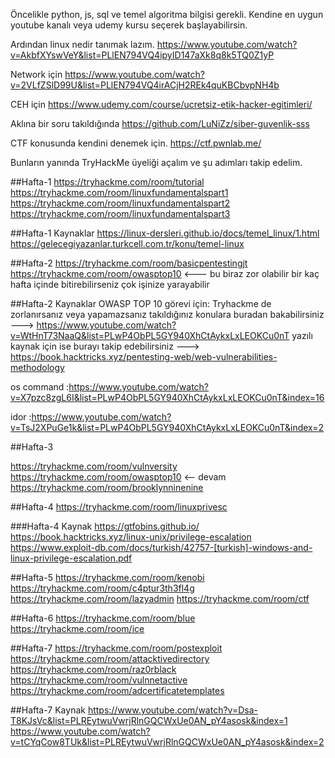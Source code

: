 Öncelikle python, js, sql ve temel algoritma bilgisi gerekli.
Kendine en uygun youtube kanalı veya udemy kursu seçerek başlayabilirsin.

Ardından linux nedir tanımak lazım.
https://www.youtube.com/watch?v=AkbfXYswVeY&list=PLlEN794VQ4ipyID147aXk8q8k5TQ0Z1yP

Network için 
https://www.youtube.com/watch?v=2VLfZSlD99U&list=PLlEN794VQ4irACjH2REk4quKBCbvpNH4b

CEH için 
https://www.udemy.com/course/ucretsiz-etik-hacker-egitimleri/

Aklına bir soru takıldığında 
https://github.com/LuNiZz/siber-guvenlik-sss

CTF konusunda kendini denemek için.
https://ctf.pwnlab.me/

Bunların yanında TryHackMe üyeliği açalım ve şu adımları takip edelim. 

##Hafta-1
https://tryhackme.com/room/tutorial
https://tryhackme.com/room/linuxfundamentalspart1
https://tryhackme.com/room/linuxfundamentalspart2
https://tryhackme.com/room/linuxfundamentalspart3

##Hafta-1 Kaynaklar
https://linux-dersleri.github.io/docs/temel_linux/1.html
https://gelecegiyazanlar.turkcell.com.tr/konu/temel-linux

##Hafta-2
https://tryhackme.com/room/basicpentestingjt
https://tryhackme.com/room/owasptop10 <--- bu biraz zor olabilir bir kaç hafta içinde bitirebilirseniz çok işinize yarayabilir

##Hafta-2 Kaynaklar
OWASP TOP 10 görevi için: Tryhackme de zorlanırsanız veya yapamazsanız takıldığınız konulara  buradan bakabilirsiniz --->
https://www.youtube.com/watch?v=WtHnT73NaaQ&list=PLwP4ObPL5GY940XhCtAykxLxLEOKCu0nT
yazılı kaynak için ise burayı takip edebilirsiniz ---> https://book.hacktricks.xyz/pentesting-web/web-vulnerabilities-methodology

os command :https://www.youtube.com/watch?v=X7pzc8zgL6I&list=PLwP4ObPL5GY940XhCtAykxLxLEOKCu0nT&index=16

idor :https://www.youtube.com/watch?v=TsJ2XPuGe1k&list=PLwP4ObPL5GY940XhCtAykxLxLEOKCu0nT&index=2

##Hafta-3

https://tryhackme.com/room/vulnversity
https://tryhackme.com/room/owasptop10 <-- devam
https://tryhackme.com/room/brooklynninenine

##Hafta-4
https://tryhackme.com/room/linuxprivesc

###Hafta-4 Kaynak
https://gtfobins.github.io/
https://book.hacktricks.xyz/linux-unix/privilege-escalation
https://www.exploit-db.com/docs/turkish/42757-[turkish]-windows-and-linux-privilege-escalation.pdf

##Hafta-5
https://tryhackme.com/room/kenobi
https://tryhackme.com/room/c4ptur3th3fl4g
https://tryhackme.com/room/lazyadmin
https://tryhackme.com/room/ctf

##Hafta-6
https://tryhackme.com/room/blue
https://tryhackme.com/room/ice

##Hafta-7
https://tryhackme.com/room/postexploit
https://tryhackme.com/room/attacktivedirectory
https://tryhackme.com/room/raz0rblack
https://tryhackme.com/room/vulnnetactive
https://tryhackme.com/room/adcertificatetemplates

##Hafta-7 Kaynak
https://www.youtube.com/watch?v=Dsa-T8KJsVc&list=PLREytwuVwrjRlnGQCWxUe0AN_pY4asosk&index=1
https://www.youtube.com/watch?v=tCYqCow8TUk&list=PLREytwuVwrjRlnGQCWxUe0AN_pY4asosk&index=2















